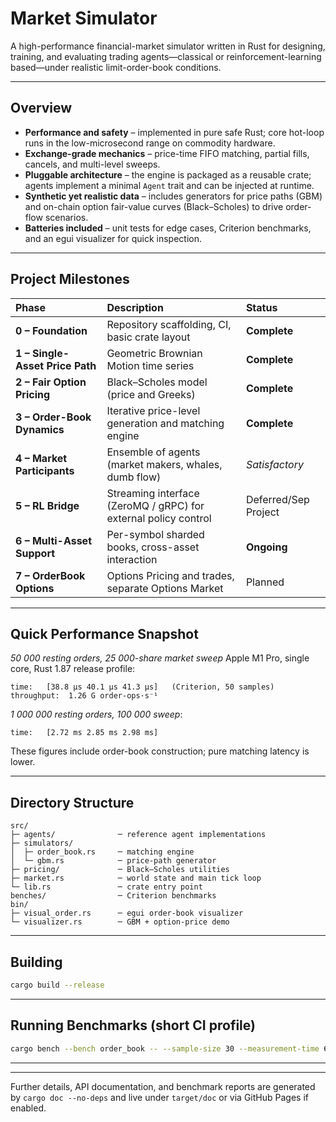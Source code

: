 # Market Simulator

A high-performance financial-market simulator written in Rust for designing, training, and evaluating trading agents—classical or reinforcement-learning based—under realistic limit-order-book conditions.

---

## Overview

* **Performance and safety** – implemented in pure safe Rust; core hot-loop runs in the low-microsecond range on commodity hardware.
* **Exchange-grade mechanics** – price-time FIFO matching, partial fills, cancels, and multi-level sweeps.
* **Pluggable architecture** – the engine is packaged as a reusable crate; agents implement a minimal `Agent` trait and can be injected at runtime.
* **Synthetic yet realistic data** – includes generators for price paths (GBM) and on-chain option fair-value curves (Black–Scholes) to drive order-flow scenarios.
* **Batteries included** – unit tests for edge cases, Criterion benchmarks, and an egui visualizer for quick inspection.

---

## Project Milestones

| Phase                    | Description                                                     | Status       |
| :----------------------- | :-------------------------------------------------------------- | :----------- |
| **0 – Foundation** | Repository scaffolding, CI, basic crate layout                  | **Complete** |
| **1 – Single-Asset Price Path** | Geometric Brownian Motion time series                           | **Complete** |
| **2 – Fair Option Pricing** | Black–Scholes model (price and Greeks)                          | **Complete** |
| **3 – Order-Book Dynamics** | Iterative price-level generation and matching engine            | **Complete** |
| **4 – Market Participants** | Ensemble of agents (market makers, whales, dumb flow)           | *Satisfactory* |
| **5 – RL Bridge** | Streaming interface (ZeroMQ / gRPC) for external policy control | Deferred/Sep Project      |
| **6 – Multi-Asset Support** | Per-symbol sharded books, cross-asset interaction               | **Ongoing**      |
| **7 – OrderBook Options** | Options Pricing and trades, separate Options Market               | Planned      |

---

## Quick Performance Snapshot

*50 000 resting orders, 25 000-share market sweep*
Apple M1 Pro, single core, Rust 1.87 release profile:

```
time:   [38.8 µs 40.1 µs 41.3 µs]   (Criterion, 50 samples)
throughput:  1.26 G order-ops·s⁻¹
```

*1 000 000 resting orders, 100 000 sweep*:

```
time:   [2.72 ms 2.85 ms 2.98 ms]
```

These figures include order-book construction; pure matching latency is lower.

---

## Directory Structure

```
src/
├─ agents/              ─ reference agent implementations
├─ simulators/
│  ├─ order_book.rs     ─ matching engine
│  └─ gbm.rs            ─ price-path generator
├─ pricing/             ─ Black–Scholes utilities
├─ market.rs            ─ world state and main tick loop
└─ lib.rs               ─ crate entry point
benches/                ─ Criterion benchmarks
bin/
├─ visual_order.rs      ─ egui order-book visualizer
└─ visualizer.rs        ─ GBM + option-price demo
```

---

## Building

```bash
cargo build --release
```

---

## Running Benchmarks (short CI profile)

```bash
cargo bench --bench order_book -- --sample-size 30 --measurement-time 6
```

---



---

Further details, API documentation, and benchmark reports are generated by `cargo doc --no-deps` and live under `target/doc` or via GitHub Pages if enabled.